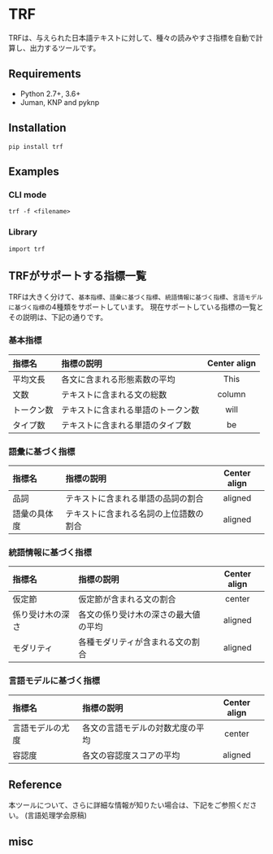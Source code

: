 # TRF
TRFは、与えられた日本語テキストに対して、種々の読みやすさ指標を自動で計算し、出力するツールです。

## Requirements

+ Python 2.7+, 3.6+
+ Juman, KNP and pyknp

## Installation

```
pip install trf
```

## Examples

### CLI mode 

```
trf -f <filename>
```

### Library

```
import trf
```

## TRFがサポートする指標一覧
TRFは大きく分けて、`基本指標`、`語彙に基づく指標`、`統語情報に基づく指標`、`言語モデルに基づく指標`の4種類をサポートしています。
現在サポートしている指標の一覧とその説明は、下記の通りです。

### 基本指標

| 指標名 | 指標の説明 | Center align |
|:-----------|:-----------|:------------:|
| 平均文長   | 各文に含まれる形態素数の平均 |     This     |
| 文数       | テキストに含まれる文の総数   |    column    |
| トークン数 | テキストに含まれる単語のトークン数 |     will     |
| タイプ数   | テキストに含まれる単語のタイプ数 |      be      |

### 語彙に基づく指標

| 指標名 | 指標の説明 | Center align |
|:-----------|:-----------|:------------:| 
| 品詞 | テキストに含まれる単語の品詞の割合 |   aligned    | 
| 語彙の具体度 | テキストに含まれる名詞の上位語数の割合 |   aligned    |  

### 統語情報に基づく指標

| 指標名 | 指標の説明 | Center align |
|:-----------|:-----------|:------------:| 
| 仮定節 | 仮定節が含まれる文の割合 |    center    |
| 係り受け木の深さ | 各文の係り受け木の深さの最大値の平均 |   aligned    |
| モダリティ | 各種モダリティが含まれる文の割合 |   aligned    | 

### 言語モデルに基づく指標

| 指標名 | 指標の説明 | Center align |
|:-----------|:-----------|:------------:| 
| 言語モデルの尤度 | 各文の言語モデルの対数尤度の平均 |    center    |
| 容認度 | 各文の容認度スコアの平均 |   aligned    |  

## Reference
本ツールについて、さらに詳細な情報が知りたい場合は、下記をご参照ください。
(言語処理学会原稿)

## misc

